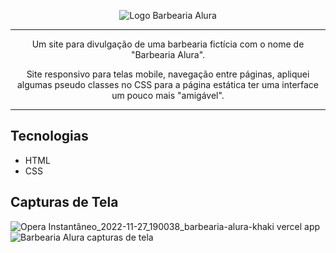 <p align="center"> <img src="https://pasteboard.co/ZBi4AjuAyTat.png" alt="Logo Barbearia Alura"> </p>

<hr>

<p align="center">Um site para divulgação de uma barbearia fictícia com o nome de "Barbearia Alura".</p>
<p align="center">Site responsivo para telas mobile, navegação entre páginas, apliquei algumas pseudo classes no CSS para a página estática ter uma interface um pouco mais "amigável".</p>

<hr>

## Tecnologias
* HTML
* CSS

## Capturas de Tela
![Opera Instantâneo_2022-11-27_190038_barbearia-alura-khaki vercel app](https://user-images.githubusercontent.com/112736198/204161946-cf20b8a3-f109-4207-b806-5ea716a90dbb.png)
![Barbearia Alura capturas de tela](https://user-images.githubusercontent.com/112736198/204164724-943945fc-058f-4979-9362-76debc665c8a.png)
